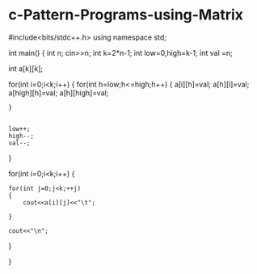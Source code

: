 # c-Pattern-Programs-using-Matrix

#include<bits/stdc++.h>
using namespace std;

int main()
{
	int n;
	cin>>n;
int k=2*n-1;
int low=0,high=k-1;
int val =n;


int a[k][k];
	

for(int i=0;i<k;i++)
{
for(int h=low;h<=high;h++)
	{
		a[i][h]=val;
		a[h][i]=val;
		a[high][h]=val;
		a[h][high]=val;

	}
	

	low++;
	high--;
	val--;
}

for(int i=0;i<k;i++)
{

	for(int j=0;j<k;++j)
	{
		cout<<a[i][j]<<"\t";

	}

	cout<<"\n";

}

}
